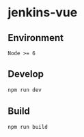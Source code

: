 # jenkins-vue

## Environment

`Node >= 6`

## Develop

``` bash
npm run dev
```

## Build

``` bash
npm run build
```
